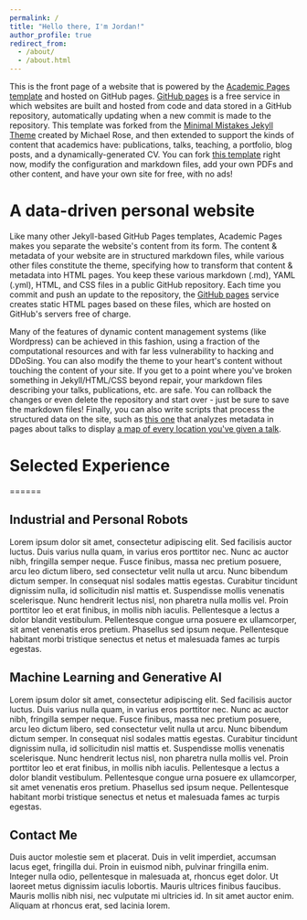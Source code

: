 ```yaml
---
permalink: /
title: "Hello there, I'm Jordan!"
author_profile: true
redirect_from: 
  - /about/
  - /about.html
---
```


This is the front page of a website that is powered by the [Academic Pages template](https://github.com/academicpages/academicpages.github.io) and hosted on GitHub pages. [GitHub pages](https://pages.github.com) is a free service in which websites are built and hosted from code and data stored in a GitHub repository, automatically updating when a new commit is made to the repository. This template was forked from the [Minimal Mistakes Jekyll Theme](https://mmistakes.github.io/minimal-mistakes/) created by Michael Rose, and then extended to support the kinds of content that academics have: publications, talks, teaching, a portfolio, blog posts, and a dynamically-generated CV. You can fork [this template](https://github.com/academicpages/academicpages.github.io) right now, modify the configuration and markdown files, add your own PDFs and other content, and have your own site for free, with no ads!

A data-driven personal website
======
Like many other Jekyll-based GitHub Pages templates, Academic Pages makes you separate the website's content from its form. The content & metadata of your website are in structured markdown files, while various other files constitute the theme, specifying how to transform that content & metadata into HTML pages. You keep these various markdown (.md), YAML (.yml), HTML, and CSS files in a public GitHub repository. Each time you commit and push an update to the repository, the [GitHub pages](https://pages.github.com/) service creates static HTML pages based on these files, which are hosted on GitHub's servers free of charge.

Many of the features of dynamic content management systems (like Wordpress) can be achieved in this fashion, using a fraction of the computational resources and with far less vulnerability to hacking and DDoSing. You can also modify the theme to your heart's content without touching the content of your site. If you get to a point where you've broken something in Jekyll/HTML/CSS beyond repair, your markdown files describing your talks, publications, etc. are safe. You can rollback the changes or even delete the repository and start over - just be sure to save the markdown files! Finally, you can also write scripts that process the structured data on the site, such as [this one](https://github.com/academicpages/academicpages.github.io/blob/master/talkmap.ipynb) that analyzes metadata in pages about talks to display [a map of every location you've given a talk](https://academicpages.github.io/talkmap.html).

# Selected Experience
======

## Industrial and Personal Robots
Lorem ipsum dolor sit amet, consectetur adipiscing elit. Sed facilisis auctor luctus. Duis varius nulla quam, in varius eros porttitor nec. Nunc ac auctor nibh, fringilla semper neque. Fusce finibus, massa nec pretium posuere, arcu leo dictum libero, sed consectetur velit nulla ut arcu. Nunc bibendum dictum semper. In consequat nisl sodales mattis egestas. Curabitur tincidunt dignissim nulla, id sollicitudin nisl mattis et. Suspendisse mollis venenatis scelerisque. Nunc hendrerit lectus nisl, non pharetra nulla mollis vel. Proin porttitor leo et erat finibus, in mollis nibh iaculis. Pellentesque a lectus a dolor blandit vestibulum. Pellentesque congue urna posuere ex ullamcorper, sit amet venenatis eros pretium. Phasellus sed ipsum neque. Pellentesque habitant morbi tristique senectus et netus et malesuada fames ac turpis egestas.

## Machine Learning and Generative AI
Lorem ipsum dolor sit amet, consectetur adipiscing elit. Sed facilisis auctor luctus. Duis varius nulla quam, in varius eros porttitor nec. Nunc ac auctor nibh, fringilla semper neque. Fusce finibus, massa nec pretium posuere, arcu leo dictum libero, sed consectetur velit nulla ut arcu. Nunc bibendum dictum semper. In consequat nisl sodales mattis egestas. Curabitur tincidunt dignissim nulla, id sollicitudin nisl mattis et. Suspendisse mollis venenatis scelerisque. Nunc hendrerit lectus nisl, non pharetra nulla mollis vel. Proin porttitor leo et erat finibus, in mollis nibh iaculis. Pellentesque a lectus a dolor blandit vestibulum. Pellentesque congue urna posuere ex ullamcorper, sit amet venenatis eros pretium. Phasellus sed ipsum neque. Pellentesque habitant morbi tristique senectus et netus et malesuada fames ac turpis egestas.

## Contact Me
Duis auctor molestie sem et placerat. Duis in velit imperdiet, accumsan lacus eget, fringilla dui. Proin in euismod nibh, pulvinar fringilla enim. Integer nulla odio, pellentesque in malesuada at, rhoncus eget dolor. Ut laoreet metus dignissim iaculis lobortis. Mauris ultrices finibus faucibus. Mauris mollis nibh nisi, nec vulputate mi ultricies id. In sit amet auctor enim. Aliquam at rhoncus erat, sed lacinia lorem.
